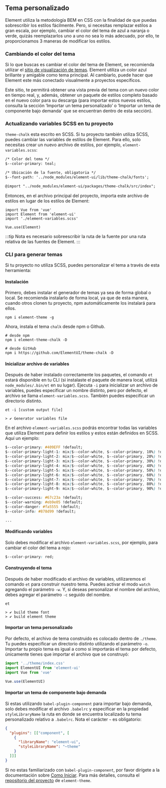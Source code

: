 ## Tema personalizado
Element utiliza la metodología BEM en CSS con la finalidad de que puedas sobrescribir los estilos fácilmente. Pero, si necesitas remplazar estilos a gran escala, por ejemplo, cambiar el color del tema de azul a naranja o verde, quizás reemplazarlos uno a uno no sea lo más adecuado, por ello, te proporcionamos 3 maneras de modificar los estilos.

### Cambiando el color del tema
Si lo que buscas es cambiar el color del tema de Element, se recomienda utilizar el [sitio de visualización de temas](https://elementui.github.io/theme-chalk-preview/#/en-US). Element utiliza un color azul brillante y amigable como tema principal. Al cambiarlo, puede hacer que Element este más conectado visualmente a proyectos específicos.

Este sitio, te permitirá obtener una vista previa del tema con un nuevo color en tiempo real, y, además, obtener un paquete de estilos completo basado en el nuevo color para su descarga (para importar estos nuevos estilos, consulta la sección ‘Importar un tema personalizado’ o ‘Importar un tema de componente bajo demanda' que se encuentran dentro de esta sección).

### Actualizando variables SCSS en tu proyecto
`theme-chalk` esta escrito en SCSS. Si tu proyecto también utiliza SCSS, puedes cambiar las variables de estilos de Element. Para ello, solo necesitas crear un nuevo archivo de estilos, por ejemplo, `element-variables.scss`:

```html
/* Color del tema */
$--color-primary: teal;

/* Ubicación de la fuente, obligatoria */
$--font-path: '../node_modules/element-ui/lib/theme-chalk/fonts';

@import "../node_modules/element-ui/packages/theme-chalk/src/index";
```

Entonces, en el archivo principal del proyecto, importa este archivo de estilos en lugar de los estilos de Element:
```JS
import Vue from 'vue'
import Element from 'element-ui'
import './element-variables.scss'

Vue.use(Element)
```

:::tip
Nota es necesario sobreescribir la ruta de la fuente por una ruta relativa de las fuentes de Element.
:::

### CLI para generar temas
Si tu proyecto no utiliza SCSS, puedes personalizar el tema a través de esta herramienta:

#### <strong>Instalación</strong>
Primero, debes instalar el generador de temas ya sea de forma global o local. Se recomienda instalarlo de forma local, ya que de esta manera, cuando otros clonen tu proyecto, npm automáticamente los instalará para ellos.
```shell
npm i element-theme -g
```

Ahora, instala el tema `chalk` desde npm o Github.
```shell
# desde npm
npm i element-theme-chalk -D

# desde GitHub
npm i https://github.com/ElementUI/theme-chalk -D
```

#### <strong>Inicializar archivo de variables</strong>
Después de haber instalado correctamente los paquetes, el comando `et` estará disponible en tu CLI (si instalaste el paquete de manera local, utilizá `node_modules/.bin/et` en su lugar). Ejecuta `-i` para inicializar un archivo de variables, puedes especificar un nombre distinto, pero por defecto, el archivo se llama `element-variables.scss`. También puedes especificar un directorio distinto.

```shell
et -i [custom output file]

> ✔ Generator variables file
```

En el archivo `element-variables.scss` podrás encontrar todas las variables que utiliza Element para definir los estilos y estos están definidos en SCSS. Aquí un ejemplo:
```css
$--color-primary: #409EFF !default;
$--color-primary-light-1: mix($--color-white, $--color-primary, 10%) !default; /* 53a8ff */
$--color-primary-light-2: mix($--color-white, $--color-primary, 20%) !default; /* 66b1ff */
$--color-primary-light-3: mix($--color-white, $--color-primary, 30%) !default; /* 79bbff */
$--color-primary-light-4: mix($--color-white, $--color-primary, 40%) !default; /* 8cc5ff */
$--color-primary-light-5: mix($--color-white, $--color-primary, 50%) !default; /* a0cfff */
$--color-primary-light-6: mix($--color-white, $--color-primary, 60%) !default; /* b3d8ff */
$--color-primary-light-7: mix($--color-white, $--color-primary, 70%) !default; /* c6e2ff */
$--color-primary-light-8: mix($--color-white, $--color-primary, 80%) !default; /* d9ecff */
$--color-primary-light-9: mix($--color-white, $--color-primary, 90%) !default; /* ecf5ff */

$--color-success: #67c23a !default;
$--color-warning: #eb9e05 !default;
$--color-danger: #fa5555 !default;
$--color-info: #878d99 !default;

...
```

#### <strong>Modificando variables</strong>
Solo debes modificar el archivo `element-variables.scss`, por ejemplo, para cambiar el color del tema a rojo:
```CSS
$--color-primary: red;
```

#### <strong>Construyendo el tema</strong>
Después de haber modificado el archivo de variables, utilizaremos el comando `et` para construir nuestro tema. Puedes activar el modo `watch` agregando el parámetro `-w`. Y, si deseas personalizar el nombre del archivo, debes agregar el parámetro `-c` seguido del nombre.
```shell
et

> ✔ build theme font
> ✔ build element theme
```

#### <strong>Importar un tema personalizado</strong>
Por defecto, el archivo de tema construido es colocado dentro de `./theme`. Tu puedes especificar un directorio distinto utilizando el parámetro `-o`. Importar tu propio tema es igual a como si importarás el tema por defecto, únicamente tienes que importar el archivo que se construyó:

```javascript
import '../theme/index.css'
import ElementUI from 'element-ui'
import Vue from 'vue'

Vue.use(ElementUI)
```

#### <strong>Importar un tema de componente bajo demanda</strong>
Si estas utilizando `babel-plugin-component` para importar bajo demanda, solo debes modificar el archivo `.babelrc` y especificar en la propiedad `styleLibraryName` la ruta en donde se encuentra localizado tu tema personalizado relativo a `.babelrc`. Nota el carácter `~` es obligatorio:
```json
{
  "plugins": [["component", [
    {
      "libraryName": "element-ui",
      "styleLibraryName": "~theme"
    }
  ]]]
}
```

Si no estas familiarizado con `babel-plugin-component`, por favor dirígete a la documentación sobre <a href="./#/en-US/component/quickstart">Como Iniciar</a>. Para más detalles, consulta el [repositorio del proyecto](https://github.com/ElementUI/element-theme) de `element-theme`.
